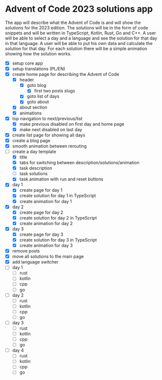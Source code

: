 # Advent of Code 2023 solutions app

The app will describe what the Advent of Code is and will show the solutions for the 2023 edition.
The solutions will be in the form of code snippets and will be written in TypeScript, Kotlin, Rust, Go and C++.
A user will be able to select a day and a language and see the solution for that day in that language.
A user will be able to put his own data and calculate the solution for that day.
For each solution there will be a simple animation showing how the solution works.

- [x] setup core app
- [x] setup translations (PL/EN)
- [x] create home page for describing the Advent of Code
  - [x] header
    - [x] goto blog
      - [x] first two posts slugs
    - [x] goto list of days
    - [x] goto about
  - [x] about section
  - [x] animations
- [x] top navigation to next/previous/list
  - [x] make previous disabled on first day and home page
  - [x] make next disabled on last day
- [x] create list page for showing all days
- [x] create a blog page
- [x] smooth animation between rerouting
- [ ] create a day template
  - [x] title
  - [x] tabs for switching between description/solutions/animation
  - [x] task description
  - [ ] task solutions
  - [x] task animation with run and reset buttons
- [x] day 1
  - [x] create page for day 1
  - [x] create solution for day 1 in TypeScript
  - [x] create animation for day 1
- [x] day 2
  - [x] create page for day 2
  - [x] create solution for day 2 in TypeScript
  - [x] create animation for day 2
- [x] day 3
  - [x] create page for day 3
  - [x] create solution for day 3 in TypeScript
  - [x] create animation for day 3
- [x] remove posts
- [x] move all solutions to the main page
- [x] add language switcher
- [ ] day 1
  - [ ] rust
  - [ ] kotlin
  - [ ] cpp
  - [ ] go
- [ ] day 2
  - [ ] rust
  - [ ] kotlin
  - [ ] cpp
  - [ ] go
- [ ] day 3
  - [ ] rust
  - [ ] kotlin
  - [ ] cpp
  - [ ] go
- [ ] day 4
  - [ ] rust
  - [ ] kotlin
  - [ ] cpp
  - [ ] go
